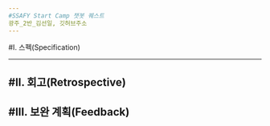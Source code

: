 ```yaml
---
#SSAFY Start Camp 챗봇 퀘스트
광주_2반_김선일, 깃허브주소
---
```

#I. 스펙(Specification)

---
#II. 회고(Retrospective)
---
#III. 보완 계획(Feedback)
---
